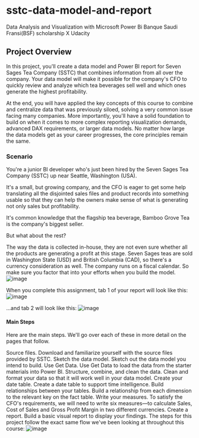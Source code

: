 # sstc-data-model-and-report

Data Analysis and Visualization with Microsoft Power Bi Banque Saudi Fransi(BSF) scholarship X Udacity 


## Project Overview
In this project, you'll create a data model and Power BI report for Seven Sages Tea Company (SSTC) that combines information from all over the company. Your data model will make it possible for the company's CFO to quickly review and analyze which tea beverages sell well and which ones generate the highest profitability.

At the end, you will have applied the key concepts of this course to combine and centralize data that was previously siloed, solving a very common issue facing many companies. More importantly, you'll have a solid foundation to build on when it comes to more complex reporting visualization demands, advanced DAX requirements, or larger data models. No matter how large the data models get as your career progresses, the core principles remain the same.

### Scenario
You're a junior BI developer who's just been hired by the Seven Sages Tea Company (SSTC) up near Seattle, Washington (USA).

It's a small, but growing company, and the CFO is eager to get some help translating all the disjointed sales files and product records into something usable so that they can help the owners make sense of what is generating not only sales but profitability.

It's common knowledge that the flagship tea beverage, Bamboo Grove Tea is the company's biggest seller.

But what about the rest?

The way the data is collected in-house, they are not even sure whether all the products are generating a profit at this stage.
Seven Sages teas are sold in Washington State (USD) and British Columbia (CAD), so there's a currency consideration as well.
The company runs on a fiscal calendar. So make sure you factor that into your efforts when you build the model.
![image](https://github.com/AmjaadXX/Project1DataAnalysisAndVisualizationWithMicrosoftPowerBi/assets/145211625/3d160904-d2d8-4d43-a8a2-fb782d197fef)

When you complete this assignment, tab 1 of your report will look like this:
![image](https://github.com/AmjaadXX/Project1DataAnalysisAndVisualizationWithMicrosoftPowerBi/assets/145211625/3427c531-fdeb-4517-8fe5-feb8950289fb)

…and tab 2 will look like this:
![image](https://github.com/AmjaadXX/Project1DataAnalysisAndVisualizationWithMicrosoftPowerBi/assets/145211625/80911e33-d5c3-4161-95ea-8e971b11924a)

#### Main Steps

Here are the main steps. We'll go over each of these in more detail on the pages that follow.

Source files. Download and familiarize yourself with the source files provided by SSTC.
Sketch the data model. Sketch out the data model you intend to build.
Use Get Data. Use Get Data to load the data from the starter materials into Power BI.
Structure, combine, and clean the data. Clean and format your data so that it will work well in your data model.
Create your date table. Create a date table to support time intelligence.
Build relationships between your tables. Build a relationship from each dimension to the relevant key on the fact table.
Write your measures. To satisfy the CFO's requirements, we will need to write six measures—to calculate Sales, Cost of Sales and Gross Profit Margin in two different currencies.
Create a report. Build a basic visual report to display your findings.
The steps for this project follow the exact same flow we've been looking at throughout this course:
![image](https://github.com/AmjaadXX/Project1DataAnalysisAndVisualizationWithMicrosoftPowerBi/assets/145211625/85940bac-90db-473e-8df7-be5c69b2ebc5)



